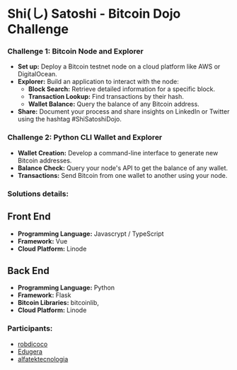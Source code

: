 # Shi(し) Satoshi - Bitcoin Dojo Challenge

### Challenge 1: Bitcoin Node and Explorer

-   **Set up:** Deploy a Bitcoin testnet node on a cloud platform like AWS or DigitalOcean.
-   **Explorer:** Build an application to interact with the node:
    -   **Block Search:** Retrieve detailed information for a specific block.
    -   **Transaction Lookup:** Find transactions by their hash.
    -   **Wallet Balance:** Query the balance of any Bitcoin address.
-   **Share:** Document your process and share insights on LinkedIn or Twitter using the hashtag #ShiSatoshiDojo.

### Challenge 2: Python CLI Wallet and Explorer

-   **Wallet Creation:** Develop a command-line interface to generate new Bitcoin addresses.
-   **Balance Check:** Query your node's API to get the balance of any wallet.
-   **Transactions:** Send Bitcoin from one wallet to another using your node.

### Solutions details:

## Front End

-   **Programming Language:** Javascrypt / TypeScript
-   **Framework:** Vue
-   **Cloud Platform:** Linode

## Back End

-   **Programming Language:** Python
-   **Framework:** Flask
-   **Bitcoin Libraries:** bitcoinlib,
-   **Cloud Platform:** Linode

### Participants:

-   <a href="https://github.com/robdicoco" target="_blank">robdicoco</a>
-   <a href="https://github.com/Edugera" target="_blank">Edugera</a>
-   <a href="https://github.com/alfatektecnologia" target="_blank">alfatektecnologia</a>
